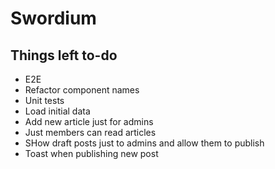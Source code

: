 # Swordium

## Things left to-do

- E2E
- Refactor component names
- Unit tests
- Load initial data
- Add new article just for admins
- Just members can read articles
- SHow draft posts just to admins and allow them to publish
- Toast when publishing new post
